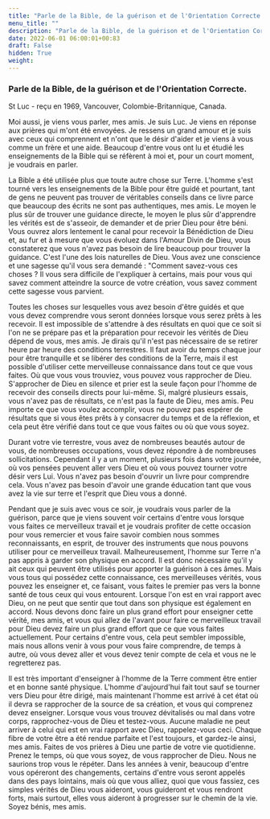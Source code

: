 ```yaml
---
title: "Parle de la Bible, de la guérison et de l'Orientation Correcte."
menu_title: ""
description: "Parle de la Bible, de la guérison et de l'Orientation Correcte."
date: 2022-06-01 06:00:01+00:83
draft: False
hidden: True
weight:
---
```

### Parle de la Bible, de la guérison et de l'Orientation Correcte.

St Luc - reçu en 1969, Vancouver, Colombie-Britannique, Canada.

Moi aussi, je viens vous parler, mes amis. Je suis Luc. Je viens en réponse aux prières qui m'ont été envoyées. Je ressens un grand amour et je suis avec ceux qui comprennent et n'ont que le désir d'aider et je viens à vous comme un frère et une aide. Beaucoup d'entre vous ont lu et étudié les enseignements de la Bible qui se réfèrent à moi et, pour un court moment, je voudrais en parler.

La Bible a été utilisée plus que toute autre chose sur Terre. L'homme s'est tourné vers les enseignements de la Bible pour être guidé et pourtant, tant de gens ne peuvent pas trouver de véritables conseils dans ce livre parce que beaucoup des écrits ne sont pas authentiques, mes amis. Le moyen le plus sûr de trouver une guidance directe, le moyen le plus sûr d'apprendre les vérités est de s'asseoir, de demander et de prier Dieu pour être béni. Vous ouvrez alors lentement le canal pour recevoir la Bénédiction de Dieu et, au fur et à mesure que vous évoluez dans l'Amour Divin de Dieu, vous constaterez que vous n'avez pas besoin de lire beaucoup pour trouver la guidance. C'est l'une des lois naturelles de Dieu. Vous avez une conscience et une sagesse qu'il vous sera  demandé : "Comment savez-vous ces choses ? Il vous sera difficile de l'expliquer à certains, mais pour vous qui savez comment atteindre la source de votre création, vous savez comment cette sagesse vous parvient.

Toutes les choses sur lesquelles vous avez besoin d'être guidés et que vous devez comprendre vous seront données lorsque vous serez prêts à les recevoir. Il est impossible de s'attendre à des résultats en quoi que ce soit si l'on ne se prépare pas et la préparation pour recevoir les vérités de Dieu dépend de vous, mes amis. Je dirais qu'il n'est pas nécessaire de se retirer heure par heure des conditions terrestres. Il faut avoir du temps chaque jour pour être tranquille et se libérer des conditions de la Terre, mais il est possible d'utiliser cette merveilleuse connaissance dans tout ce que vous faites. Où que vous vous trouviez, vous pouvez vous rapprocher de Dieu. S'approcher de Dieu en silence et prier est la seule façon pour l'homme de recevoir des conseils directs pour lui-même. Si, malgré plusieurs essais, vous n'avez pas de résultats, ce n'est pas la faute de Dieu, mes amis. Peu importe ce que vous voulez accomplir, vous ne pouvez pas espérer de résultats que si vous êtes prêts à y consacrer du temps et de la réflexion, et cela peut être vérifié dans tout ce que vous faites ou où que vous soyez.

Durant votre vie terrestre, vous avez de nombreuses beautés autour de vous, de nombreuses occupations, vous devez répondre à de nombreuses sollicitations. Cependant il y a un moment, plusieurs fois dans votre journée, où vos pensées peuvent aller vers Dieu et où vous pouvez tourner votre désir vers Lui. Vous n'avez pas besoin d'ouvrir un livre pour comprendre cela. Vous n'avez pas besoin d'avoir une grande éducation tant que vous avez la vie sur terre et l'esprit que Dieu vous a donné.

Pendant que je suis avec vous ce soir, je voudrais vous parler de la guérison, parce que je viens souvent voir certains d'entre vous lorsque vous faites ce merveilleux travail et je voudrais profiter de cette occasion pour vous remercier et vous faire savoir combien nous sommes reconnaissants, en esprit, de trouver des instruments que nous pouvons utiliser pour ce merveilleux travail. Malheureusement, l'homme sur Terre n'a pas appris à garder son physique en accord. Il est donc nécessaire qu'il y ait ceux qui peuvent être utilisés pour apporter la guérison à ces âmes. Mais vous tous qui possédez cette connaissance, ces merveilleuses vérités, vous pouvez les enseigner et, ce faisant, vous faites le premier pas vers la bonne santé de tous ceux qui vous entourent. Lorsque l'on est en vrai rapport avec Dieu, on ne peut que sentir que tout dans son physique est également en accord. Nous devons donc faire un plus grand effort pour enseigner cette vérité, mes amis, et vous qui allez de l'avant pour faire ce merveilleux travail pour Dieu devez faire un plus grand effort que ce que vous faites actuellement. Pour certains d'entre vous, cela peut sembler impossible, mais nous allons venir à vous pour vous faire comprendre, de temps à autre, où vous devez aller et vous devez tenir compte de cela et vous ne le regretterez pas.

Il est très important d'enseigner à l'homme de la Terre comment être entier et en bonne santé physique. L'homme d'aujourd'hui fait tout sauf se tourner vers Dieu pour être dirigé, mais maintenant l'homme est arrivé à cet état où il devra se rapprocher de la source de sa création, et vous qui comprenez devez enseigner. Lorsque vous vous trouvez dévitalisés ou mal dans votre corps, rapprochez-vous de Dieu et testez-vous. Aucune maladie ne peut arriver à celui qui est en vrai rapport avec Dieu, rappelez-vous ceci. Chaque fibre de votre être a été rendue parfaite et l'est toujours, et gardez-le ainsi, mes amis. Faites de vos prières à Dieu une partie de votre vie quotidienne. Prenez le temps, où que vous soyez, de vous rapprocher de Dieu. Nous ne saurions trop vous le répéter. Dans les années à venir, beaucoup d'entre vous opéreront des changements, certains d'entre vous seront appelés dans des pays lointains, mais où que vous alliez, quoi que vous fassiez, ces simples vérités de Dieu vous aideront, vous guideront et vous rendront forts, mais surtout, elles vous aideront à progresser sur le chemin de la vie. Soyez bénis, mes amis.
